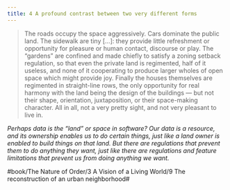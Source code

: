 ```yaml
---
title: 4 A profound contrast between two very different forms
---
```


> The roads occupy the space aggressively. Cars dominate the public land. The sidewalk are tiny […]: they provide little refreshment or opportunity for pleasure or human contact, discourse or play. The “gardens” are confined and made chiefly to satisfy a zoning setback regulation, so that even the private land is regimented, half of it useless, and none of it cooperating to produce larger wholes of open space which might provide joy. Finally the houses themselves are regimented in straight-line rows, the only opportunity for real harmony with the land being the design of the buildings — but not their shape, orientation, juxtaposition, or their space-making character. All in all, not a very pretty sight, and not very pleasant to live in.  

*Perhaps data is the “land” or space in software? Our data is a resource, and its ownership enables us to do certain things, just like a land owner is enabled to build things on that land. But there are regulations that prevent them to do anything they want, just like there are regulations and feature limitations that prevent us from doing anything we want.*

#book/The Nature of Order/3 A Vision of a Living World/9 The reconstruction of an urban neighborhood#